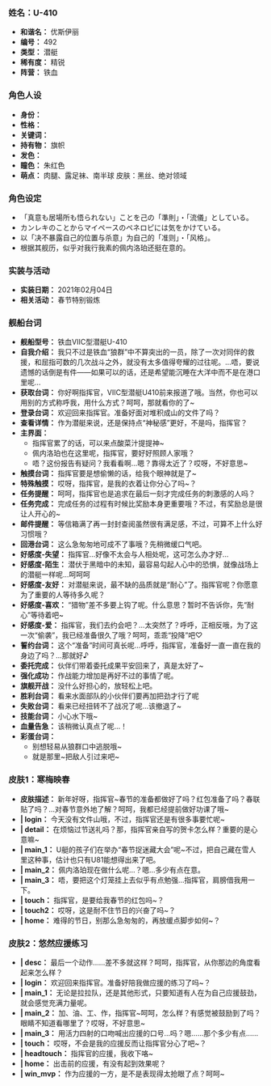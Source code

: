 ### 姓名：U-410
* **和谐名：** 优斯伊丽
* **编号：** 492
* **类型：** 潜艇
* **稀有度：** 精锐
* **阵营：** 铁血


### 角色人设
* **身份：** 
* **性格：** 
* **关键词：** 
* **持有物：** 旗帜
* **发色：** 
* **瞳色：** 朱红色
* **萌点：** 肉腿、露足袜、南半球
皮肤：黑丝、绝对领域


### 角色设定
* 「真意も居場所も悟られない」ことを己の「準則」・「流儀」としている。
* カンレキのことからマイペースのペネロピには気をかけている。
* 以「决不暴露自己的位置与杀意」为自己的「准则」・「风格」。
* 根据其舰历，似乎对我行我素的佩内洛珀还挺在意的。


### 实装与活动
* **实装日期：** 2021年02月04日
* **相关活动：** 春节特别锻炼


### 舰船台词
* **舰船型号：** 铁血VIIC型潜艇U-410
* **自我介绍：** 我只不过是铁血“狼群”中不算突出的一员，除了一次对同伴的救援，和屈指可数的几次战斗之外，就没有太多值得夸耀的过往呢。…唔，要说遗憾的话倒是有件——如果可以的话，还是希望能沉睡在大洋中而不是在港口里呢…
* **获取台词：** 你好啊指挥官，VIIC型潜艇U410前来报道了哦。当然，你也可以用别的方式称呼我，用什么方式？呵呵，那就看你的了~
* **登录台词：** 欢迎回来指挥官。准备好面对堆积成山的文件了吗？
* **查看详情：** 作为潜艇来说，还是保持点“神秘感”更好，不是吗，指挥官？
* **主界面：**
  * 指挥官累了的话，可以来点酸菜汁提提神~
  * 佩内洛珀也在这里呢，指挥官，要好好照顾人家哦？
  * 唔？这份报告有疑问？我看看啊…嗯？靠得太近了？哎呀，不好意思~
* **触摸台词：** 指挥官要是想偷懒的话，给我个眼神就是了~
* **特殊触摸：** 哎呀，指挥官，是我的衣着让你分心了吗~？
* **任务提醒：** 呵呵，指挥官也是追求在最后一刻才完成任务的刺激感的人吗？
* **任务完成：** 完成任务的过程有时候比奖励本身更重要哦？不过，有奖励总是很让人开心的~
* **邮件提醒：** 等信箱满了再一封封查阅虽然很有满足感，不过，可算不上什么好习惯哦？
* **回港台词：** 这么急匆匆地可成不了事哦？先稍微缓口气吧。
* **好感度-失望：** 指挥官…好像不太会与人相处呢，这可怎么办才好…
* **好感度-陌生：** 潜伏于黑暗中的未知，最容易勾起人心中的恐惧，就像战场上的潜艇一样呢…呵呵呵
* **好感度-友好：** 对潜艇来说，最不缺的品质就是“耐心”了。指挥官呢？你愿意为了重要的人等待多久呢？
* **好感度-喜欢：** “猎物”差不多要上钩了呢。什么意思？暂时不告诉你，先“耐心”等待着吧~
* **好感度-爱：** 指挥官，我们去约会吧？…太突然了？呼呼，正相反哦，为了这一次“偷袭”，我已经准备很久了哦？呵呵，乖乖“投降”吧♡
* **誓约台词：** 这个“准备”时间可真长呢…呼呼，指挥官，准备好一直一直在我的身边了吗？…那就好♪
* **委托完成：** 伙伴们带着委托成果平安回来了，真是太好了~
* **强化成功：** 作战能力增加是再好不过的事情了呢。
* **旗舰开战：** 没什么好担心的，放轻松上吧。
* **胜利台词：** 看来水面部队的小伙伴们要再加把劲才行了呢
* **失败台词：** 看来已经扭转不了战况了呢…该撤退了~
* **技能台词：** 小心水下哦~
* **血量告急：** 该稍微认真点了呢…！
* **彩蛋台词：**
  * 别想轻易从狼群口中逃脱哦~
  * 就是那里~把敌人引过来吧~


### 皮肤1：寒梅映春
* **皮肤描述：** 新年好呀，指挥官~春节的准备都做好了吗？红包准备了吗？春联贴了吗？…对春节意外地了解？呵呵，我都已经提前做好功课了哦~
* **| login：** 今天没有文件山哦，不过，指挥官还是有很多事要忙呢~
* **| detail：** 在烦恼过节送礼吗？那，指挥官亲自写的贺卡怎么样？重要的是心意嘛~
* **| main_1：** U艇的孩子们在举办“春节捉迷藏大会”呢~不过，把自己藏在雪人里这种事，估计也只有U81能想得出来了吧。
* **| main_2：** 佩内洛珀现在做什么呢…？嗯…多少有点在意。
* **| main_3：** 唔，要把这个灯笼挂上去似乎有点勉强…指挥官，肩膀借我用一下。
* **| touch：** 指挥官，是要给我春节的红包吗~？
* **| touch2：** 哎呀，这是耐不住节日的兴奋了吗~？
* **| home：** 难得的节日，别那么急匆匆的，再放缓点脚步如何~？


### 皮肤2：悠然应援练习
* **| desc：** 最后一个动作……差不多就这样？呵呵，指挥官，从你那边的角度看起来怎么样？
* **| login：** 欢迎回来指挥官。准备好陪我做应援的练习了吗~？
* **| main_1：** 无论是拉拉队，还是其他形式，只要知道有人在为自己应援鼓劲，就会感觉充满力量呢。
* **| main_2：** 加、油、工、作，指挥官~呵呵，怎么样？有感觉被鼓励到了吗？眼睛不知道看哪里了？哎呀，不好意思~
* **| main_3：** 用活力四射的口吻喊出应援的口号…吗？嗯……那个多少有点……
* **| touch：** 哎呀，不会是我的应援反而让指挥官分心了吧~？
* **| headtouch：** 指挥官的应援，我收下咯~
* **| home：** 出击前的应援，有没有起到效果呢？
* **| win_mvp：** 作为应援的一方，是不是表现得太抢眼了点？呵呵~
